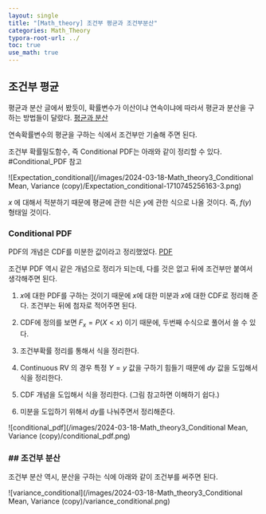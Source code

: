 ```yaml
---
layout: single
title: "[Math_theory] 조건부 평균과 조건부분산" 
categories: Math_Theory
typora-root-url: ../
toc: true
use_math: true
---
```




## 조건부 평균

평균과 분산 글에서 봤듯이, 확률변수가 이산이냐 연속이냐에 따라서 평균과 분산을 구하는 방법들이 달랐다. [평균과 분산](https://ho-choi.github.io/math_theory/Math_theory2_Mean,-Variance/) 

연속확률변수의 평균을 구하는 식에서 조건부만 기술해 주면 된다.  

조건부 확률밀도함수, 즉 Conditional PDF는 아래와 같이 정리할 수 있다. #Conditional_PDF 참고

![Expectation_conditional](/images/2024-03-18-Math_theory3_Conditional Mean, Variance (copy)/Expectation_conditional-1710745256163-3.png)



$x$ 에 대해서 적분하기 때문에 평균에 관한 식은 $y$에 관한 식으로 나올 것이다.  즉, $f(y)$ 형태일 것이다.



### Conditional PDF

PDF의 개념은 CDF를 미분한 값이라고 정리했었다. [PDF](https://ho-choi.github.io/ai_theory/AI_theory3_pmf_pdf/)

조건부 PDF 역시 같은 개념으로 정리가 되는데, 다를 것은 없고 뒤에 조건부만 붙여서 생각해주면 된다.

1.  $x$에 대한 PDF를 구하는 것이기 때문에 $x$에 대한 미분과 $x$에 대한 CDF로 정리해 준다. 조건부는 뒤에 첨자로 적어주면 된다.

2. CDF에 정의를 보면 $F_x = P(X<x)$ 이기 때문에, 두번째 수식으로 풀어서 쓸 수 있다. 
3. 조건부확률 정리를 통해서 식을 정리한다.
4. Continuous RV 의 경우 특정 $Y=y$ 값을 구하기 힘들기 때문에 $dy$ 값을 도입해서 식을 정리한다. 
5. CDF 개념을 도입해서 식을 정리한다. (그림 참고하면 이해하기 쉽다.)
6. 미분을 도입하기 위해서 $dy$를 나눠주면서 정리해준다.



![conditional_pdf](/images/2024-03-18-Math_theory3_Conditional Mean, Variance (copy)/conditional_pdf.png)





### ## 조건부 분산

조건부 분산 역시, 분산을 구하는 식에 아래와 같이 조건부를 써주면 된다.



![variance_conditional](/images/2024-03-18-Math_theory3_Conditional Mean, Variance (copy)/variance_conditional.png)



